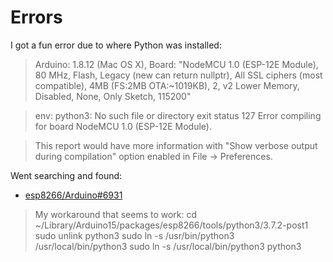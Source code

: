 # Errors

I got a fun error due to where Python was installed:

> Arduino: 1.8.12 (Mac OS X), Board: "NodeMCU 1.0 (ESP-12E Module), 80 MHz, Flash, Legacy (new can return nullptr), All SSL ciphers (most compatible), 4MB (FS:2MB OTA:~1019KB), 2, v2 Lower Memory, Disabled, None, Only Sketch, 115200"

> env: python3: No such file or directory
> exit status 127
> Error compiling for board NodeMCU 1.0 (ESP-12E Module).

> This report would have more information with "Show verbose output during compilation" option enabled in File -> Preferences.

Went searching and found:

- [esp8266/Arduino#6931](https://github.com/esp8266/Arduino/issues/6931)

> My workaround that seems to work:
> cd ~/Library/Arduino15/packages/esp8266/tools/python3/3.7.2-post1
> sudo unlink python3
> sudo ln -s /usr/bin/python3 /usr/local/bin/python3
> sudo ln -s /usr/local/bin/python3 python3
